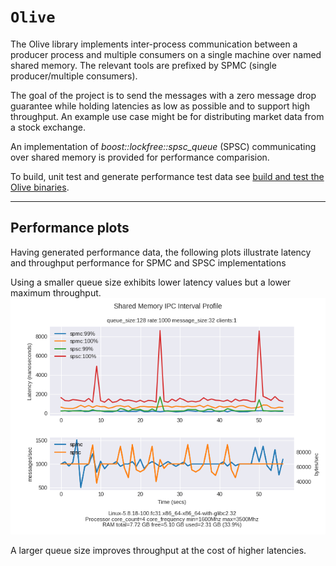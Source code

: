 # `Olive`

The Olive library implements inter-process communication between a producer process and multiple consumers on a single machine over named shared memory. The relevant tools are prefixed by SPMC (single producer/multiple consumers).

The goal of the project is to send the messages with a zero message drop guarantee while holding latencies as low as possible and to support high throughput. An example use case might be for distributing market data from a stock exchange.

An implementation of *boost::lockfree::spsc_queue* (SPSC) communicating over shared memory is provided for performance comparision.

To build, unit test and generate performance test data see [build and test the Olive binaries](./README-build-test.md).

---

## Performance plots

Having generated performance data, the following plots illustrate latency and throughput performance for SPMC and SPSC implementations

Using a smaller queue size exhibits lower latency values but a lower maximum throughput.
![Alt](images/client_interval_latency-spmc-vs-spsc-rate-1000-clients-1-queue_size-128.png "SPMC vs SPSC with small queue size")

A larger queue size improves throughput at the cost of higher latencies.


